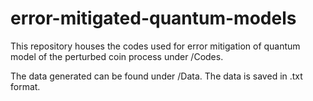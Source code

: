 # error-mitigated-quantum-models

This repository houses the codes used for error mitigation of quantum model of the perturbed coin process under /Codes. 

The data generated can be found under /Data. The data is saved in .txt format.
